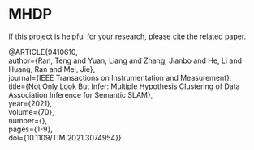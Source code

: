 # MHDP

If this project is helpful for your research, please cite the related paper.

@ARTICLE{9410610,  
  author={Ran, Teng and Yuan, Liang and Zhang, Jianbo and He, Li and Huang, Ran and Mei, Jie},  
  journal={IEEE Transactions on Instrumentation and Measurement},   
  title={Not Only Look But Infer: Multiple Hypothesis Clustering of Data Association Inference for Semantic SLAM},   
  year={2021},  
  volume={70},  
  number={},  
  pages={1-9},  
  doi={10.1109/TIM.2021.3074954}}  
